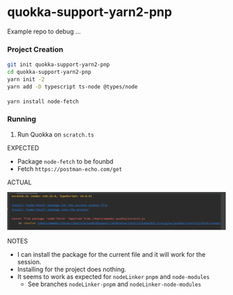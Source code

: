 # quokka-support-yarn2-pnp

Example repo to debug ...

### Project Creation

```bash
git init quokka-support-yarn2-pnp
cd quokka-support-yarn2-pnp
yarn init -2 
yarn add -D typescript ts-node @types/node

yarn install node-fetch
```

### Running 

1. Run Quokka on `scratch.ts`

EXPECTED

* Package `node-fetch` to be founbd
* Fetch `https://postman-echo.com/get`

ACTUAL

![img.png](cannot-find-package-1.png)

NOTES

* I can install the package for the current file and it will work for the session. 
* Installing for the project does nothing.
* It seems to work as expected for `nodeLinker` `pnpm` and `node-modules`
  * See branches `nodeLinker-pnpm` and `nodeLinker-node-modules`
